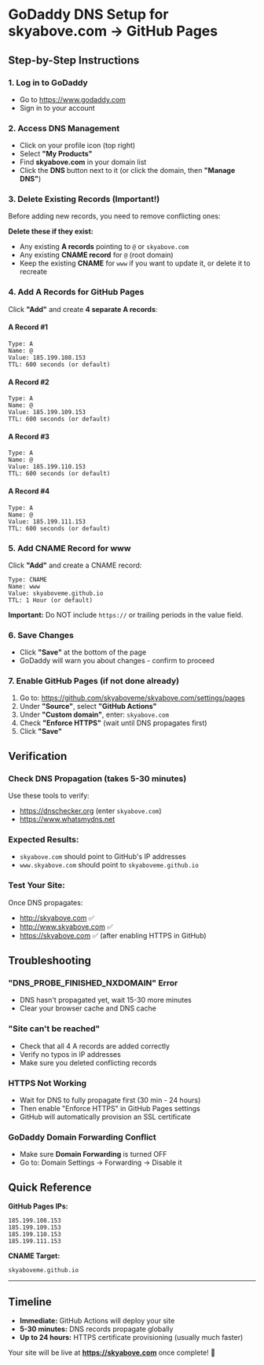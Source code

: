 # GoDaddy DNS Setup for skyabove.com → GitHub Pages

## Step-by-Step Instructions

### 1. Log in to GoDaddy
- Go to https://www.godaddy.com
- Sign in to your account

### 2. Access DNS Management
- Click on your profile icon (top right)
- Select **"My Products"**
- Find **skyabove.com** in your domain list
- Click the **DNS** button next to it (or click the domain, then **"Manage DNS"**)

### 3. Delete Existing Records (Important!)
Before adding new records, you need to remove conflicting ones:

**Delete these if they exist:**
- Any existing **A records** pointing to `@` or `skyabove.com`
- Any existing **CNAME record** for `@` (root domain)
- Keep the existing **CNAME** for `www` if you want to update it, or delete it to recreate

### 4. Add A Records for GitHub Pages

Click **"Add"** and create **4 separate A records**:

#### A Record #1
```
Type: A
Name: @
Value: 185.199.108.153
TTL: 600 seconds (or default)
```

#### A Record #2
```
Type: A
Name: @
Value: 185.199.109.153
TTL: 600 seconds (or default)
```

#### A Record #3
```
Type: A
Name: @
Value: 185.199.110.153
TTL: 600 seconds (or default)
```

#### A Record #4
```
Type: A
Name: @
Value: 185.199.111.153
TTL: 600 seconds (or default)
```

### 5. Add CNAME Record for www

Click **"Add"** and create a CNAME record:

```
Type: CNAME
Name: www
Value: skyaboveme.github.io
TTL: 1 Hour (or default)
```

**Important:** Do NOT include `https://` or trailing periods in the value field.

### 6. Save Changes
- Click **"Save"** at the bottom of the page
- GoDaddy will warn you about changes - confirm to proceed

### 7. Enable GitHub Pages (if not done already)

1. Go to: https://github.com/skyaboveme/skyabove.com/settings/pages
2. Under **"Source"**, select **"GitHub Actions"**
3. Under **"Custom domain"**, enter: `skyabove.com`
4. Check **"Enforce HTTPS"** (wait until DNS propagates first)
5. Click **"Save"**

## Verification

### Check DNS Propagation (takes 5-30 minutes)
Use these tools to verify:
- https://dnschecker.org (enter `skyabove.com`)
- https://www.whatsmydns.net

### Expected Results:
- `skyabove.com` should point to GitHub's IP addresses
- `www.skyabove.com` should point to `skyaboveme.github.io`

### Test Your Site:
Once DNS propagates:
- http://skyabove.com ✅
- http://www.skyabove.com ✅
- https://skyabove.com ✅ (after enabling HTTPS in GitHub)

## Troubleshooting

### "DNS_PROBE_FINISHED_NXDOMAIN" Error
- DNS hasn't propagated yet, wait 15-30 more minutes
- Clear your browser cache and DNS cache

### "Site can't be reached"
- Check that all 4 A records are added correctly
- Verify no typos in IP addresses
- Make sure you deleted conflicting records

### HTTPS Not Working
- Wait for DNS to fully propagate first (30 min - 24 hours)
- Then enable "Enforce HTTPS" in GitHub Pages settings
- GitHub will automatically provision an SSL certificate

### GoDaddy Domain Forwarding Conflict
- Make sure **Domain Forwarding** is turned OFF
- Go to: Domain Settings → Forwarding → Disable it

## Quick Reference

**GitHub Pages IPs:**
```
185.199.108.153
185.199.109.153
185.199.110.153
185.199.111.153
```

**CNAME Target:**
```
skyaboveme.github.io
```

---

## Timeline

- **Immediate:** GitHub Actions will deploy your site
- **5-30 minutes:** DNS records propagate globally
- **Up to 24 hours:** HTTPS certificate provisioning (usually much faster)

Your site will be live at **https://skyabove.com** once complete! 🚀
